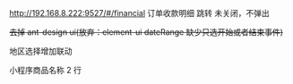 http://192.168.8.222:9527/#/financial 订单收款明细 跳转 未关闭，不弹出

~~去掉 ant-design ui(放弃：element-ui dateRange 缺少只选开始或者结束事件)~~

地区选择增加联动

小程序商品名称 2 行
